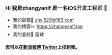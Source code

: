 ### Hi 我是zhangyanlf  是一名iOS开发工程师 👋

- 我的邮箱📮 zhyl529@163.com
- 我的博客✏️ https://zhangyanlf.top
- 我的爱好🏀 篮球

#### 您可以在[新浪微博](http://weibo.com/u/3965283870?refer_flag=1005055010_) [Twitter](https://twitter.com/#!/zhangyanlf)上找到我。

